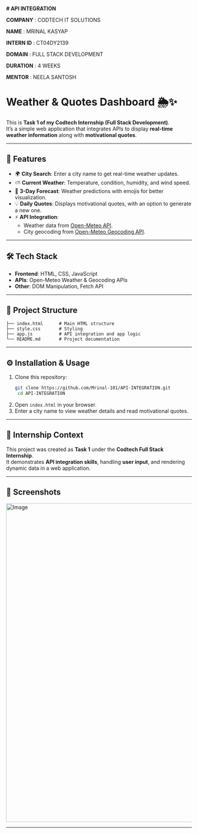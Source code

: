 **# API INTEGRATION**

**COMPANY** : CODTECH IT SOLUTIONS 

**NAME** : MRINAL KASYAP

**INTERN ID** : CT04DY2139

**DOMAIN** : FULL STACK DEVELOPMENT

**DURATION** : 4 WEEKS

**MENTOR** : NEELA SANTOSH


# Weather & Quotes Dashboard 🌦️✨  

This is **Task 1 of my Codtech Internship (Full Stack Development)**.  
It’s a simple web application that integrates APIs to display **real-time weather information** along with **motivational quotes**.  

---

## 🚀 Features  

- 🌍 **City Search**: Enter a city name to get real-time weather updates.  
- ⛅ **Current Weather**: Temperature, condition, humidity, and wind speed.  
- 📅 **3-Day Forecast**: Weather predictions with emojis for better visualization.  
- 💡 **Daily Quotes**: Displays motivational quotes, with an option to generate a new one.  
- ⚡ **API Integration**:  
  - Weather data from [Open-Meteo API](https://open-meteo.com/).  
  - City geocoding from [Open-Meteo Geocoding API](https://open-meteo.com/en/docs/geocoding-api).  

---

## 🛠️ Tech Stack  

- **Frontend**: HTML, CSS, JavaScript  
- **APIs**: Open-Meteo Weather & Geocoding APIs  
- **Other**: DOM Manipulation, Fetch API  

---

## 📂 Project Structure  

```
├── index.html      # Main HTML structure
├── style.css       # Styling 
├── app.js          # API integration and app logic
└── README.md       # Project documentation
```

---

## ⚙️ Installation & Usage  

1. Clone this repository:  
   ```bash
   git clone https://github.com/Mrinal-101/API-INTEGRATION.git
    cd API-INTEGRATION

   ```
2. Open `index.html` in your browser.  
3. Enter a city name to view weather details and read motivational quotes.  

---


## 📌 Internship Context  

This project was created as **Task 1** under the **Codtech Full Stack Internship**.  
It demonstrates **API integration skills**, handling **user input**, and rendering dynamic data in a web application.  

---


## 📸 Screenshots  

<img width="1896" height="864" alt="Image" src="https://github.com/user-attachments/assets/66f62a37-5da0-44cc-b623-f26e105cf680" />

---


